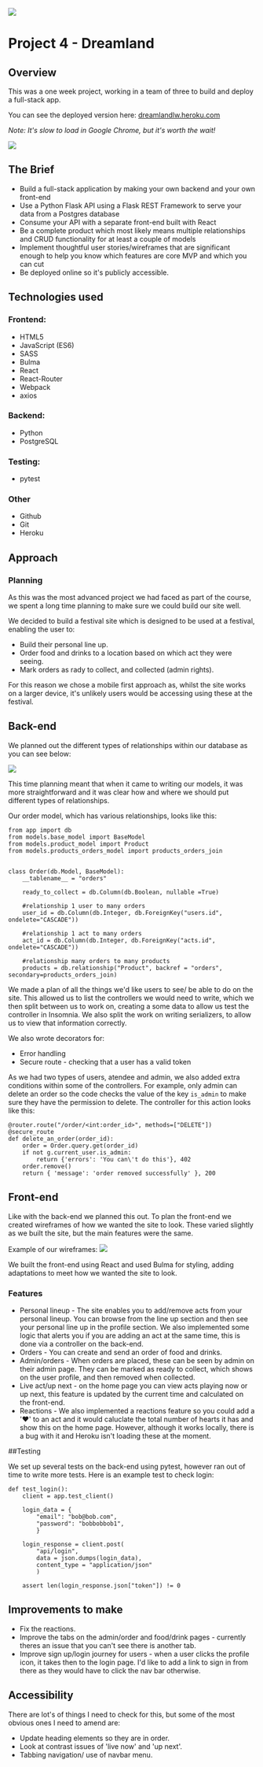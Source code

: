 ![](https://github.com/lydiarrrw/project-1/raw/main/images/GA-logo.png)
# Project 4 - Dreamland

## Overview

This was a one week project, working in a team of three to build and deploy a full-stack app.

You can see the deployed version here: [dreamlandlw.heroku.com](https://dreamlandlw.herokuapp.com/profile)

*Note: It's slow to load in Google Chrome, but it's worth the wait!*

![](./dreamland.png)

## The Brief

* Build a full-stack application by making your own backend and your own front-end
* Use a Python Flask API using a Flask REST Framework to serve your data from a Postgres database
* Consume your API with a separate front-end built with React
* Be a complete product which most likely means multiple relationships and CRUD functionality for at least a couple of models
* Implement thoughtful user stories/wireframes that are significant enough to help you know which features are core MVP and which you can cut
* Be deployed online so it's publicly accessible.

## Technologies used

### Frontend:

* HTML5
* JavaScript (ES6)
* SASS
* Bulma
* React
* React-Router
* Webpack
* axios

### Backend:

* Python
* PostgreSQL

### Testing:

* pytest


### Other
* Github
* Git
* Heroku




## Approach

### Planning

As this was the most advanced project we had faced as part of the course, we spent a long time planning to make sure we could build our site well.

We decided to build a festival site which is designed to be used at a festival, enabling the user to:
* Build their personal line up.
* Order food and drinks to a location based on which act they were seeing.
* Mark orders as rady to collect, and collected (admin rights).

For this reason we chose a mobile first approach as, whilst the site works on a larger device, it's unlikely users would be accessing using these at the festival.

## Back-end

We planned out the different types of relationships within our database as you can see below:

![](quickbase.png)

This time planning meant that when it came to writing our models, it was more straightforward and it was clear how and where we should put different types of relationships.

Our order model, which has various relationships, looks like this:

```
from app import db
from models.base_model import BaseModel
from models.product_model import Product
from models.products_orders_model import products_orders_join


class Order(db.Model, BaseModel):
    __tablename__ = "orders"

    ready_to_collect = db.Column(db.Boolean, nullable =True)

    #relationship 1 user to many orders
    user_id = db.Column(db.Integer, db.ForeignKey("users.id", ondelete="CASCADE"))

    #relationship 1 act to many orders
    act_id = db.Column(db.Integer, db.ForeignKey("acts.id", ondelete="CASCADE"))

    #relationship many orders to many products
    products = db.relationship("Product", backref = "orders", secondary=products_orders_join)
```

We made a plan of all the things we'd like users to see/ be able to do on the site. This allowed us to list the controllers we would need to write, which we then split between us to work on, creating a some data to allow us test the controller in Insomnia. We also split the work on writing serializers, to allow us to view that information correctly.

We also wrote decorators for:
* Error handling
* Secure route - checking that a user has a valid token

As we had two types of users, atendee and admin, we also added extra conditions within some of the controllers. For example, only admin can delete an order so the code checks the value of the key `is_admin` to make sure they have the permission to delete. The controller for this action looks like this:

```
@router.route("/order/<int:order_id>", methods=["DELETE"])
@secure_route
def delete_an_order(order_id):
    order = Order.query.get(order_id)
    if not g.current_user.is_admin:
        return {'errors': 'You can\'t do this'}, 402
    order.remove()
    return { 'message': 'order removed successfully' }, 200
```


## Front-end

Like with the back-end we planned this out. To plan the front-end we created wireframes of how we wanted the site to look. These varied slightly as we built the site, but the main features were the same.

Example of our wireframes:
![](wireframes.png)

We built the front-end using React and used Bulma for styling, adding adaptations to meet how we wanted the site to look.


### Features

* Personal lineup - The site enables you to add/remove acts from your personal lineup. You can browse from the line up section and then see your personal line up in the profile section. We also implemented some logic that alerts you if you are adding an act at the same time, this is done via a controller on the back-end.
* Orders - You can create and send an order of food and drinks.
* Admin/orders - When orders are placed, these can be seen by admin on their admin page. They can be marked as ready to collect, which shows on the user profile, and then removed when collected.
* Live act/up next - on the home page you can view acts playing now or up next, this feature is updated by the current time and calculated on the front-end.
* Reactions - We also implemented a reactions feature so you could add a '❤️' to an act and it would caluclate the total number of hearts it has and show this on the home page. However, although it works locally, there is a bug with it and Heroku isn't loading these at the moment.


##Testing

We set up several tests on the back-end using pytest, however ran out of time to write more tests. Here is an example test to check login:

```
def test_login():
    client = app.test_client()

    login_data = {
        "email": "bob@bob.com", 
        "password": "bobbobbob1", 
        }

    login_response = client.post(
        "api/login",
        data = json.dumps(login_data),
        content_type = "application/json"
        )

    assert len(login_response.json["token"]) != 0
```


## Improvements to make
* Fix the reactions.
* Improve the tabs on the admin/order and food/drink pages - currently theres an issue that you can't see there is another tab.
* Improve sign up/login journey for users - when a user clicks the profile icon, it takes then to the login page. I'd like to add a link to sign in from there as they would have to click the nav bar otherwise.

## Accessibility
There are lot's of things I need to check for this, but some of the most obvious ones I need to amend are:
* Update heading elements so they are in order.
* Look at contrast issues of 'live now' and 'up next'.
* Tabbing navigation/ use of navbar menu.
